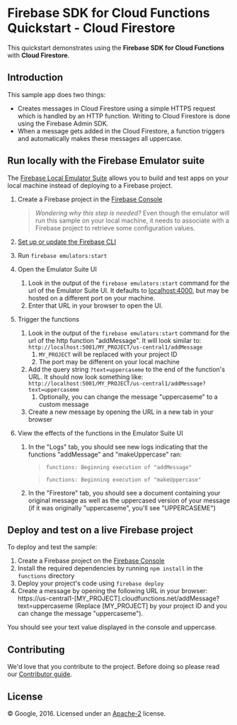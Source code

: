# Firebase SDK for Cloud Functions Quickstart - Cloud Firestore

This quickstart demonstrates using the **Firebase SDK for Cloud Functions** with
**Cloud Firestore**.

## Introduction

This sample app does two things:

- Creates messages in Cloud Firestore using a simple HTTPS request which is
  handled by an HTTP function. Writing to Cloud Firestore is done using the
  Firebase Admin SDK.
- When a message gets added in the Cloud Firestore, a function triggers and
  automatically makes these messages all uppercase.

## Run locally with the Firebase Emulator suite

The
[Firebase Local Emulator Suite](https://firebase.google.com/docs/emulator-suite)
allows you to build and test apps on your local machine instead of deploying to
a Firebase project.

1. Create a Firebase project in the
   [Firebase Console](https://console.firebase.google.com)
   > _Wondering why this step is needed?_ Even though the emulator will run this
   > sample on your local machine, it needs to associate with a Firebase project
   > to retrieve some configuration values.
1. [Set up or update the Firebase CLI](https://firebase.google.com/docs/cli#setup_update_cli)
1. Run `firebase emulators:start`
1. Open the Emulator Suite UI
   1. Look in the output of the `firebase emulators:start` command for the url
      of the Emulator Suite UI. It defaults to
      [localhost:4000](http://localhost:4000), but may be hosted on a different
      port on your machine.
   1. Enter that URL in your browser to open the UI.
1. Trigger the functions
   1. Look in the output of the `firebase emulators:start` command for the url
      of the http function "addMessage". It will look similar to:
      `http://localhost:5001/MY_PROJECT/us-central1/addMessage`
      1. `MY_PROJECT` will be replaced with your project ID
      1. The port may be different on your local machine
   1. Add the query string `?text=uppercaseme` to the end of the function's URL.
      It should now look something like:
      `http://localhost:5001/MY_PROJECT/us-central1/addMessage?text=uppercaseme`
      1. Optionally, you can change the message "uppercaseme" to a custom
         message
   1. Create a new message by opening the URL in a new tab in your browser
1. View the effects of the functions in the Emulator Suite UI

   1. In the "Logs" tab, you should see new logs indicating that the functions
      "addMessage" and "makeUppercase" ran:

      > `functions: Beginning execution of "addMessage"`

      > `functions: Beginning execution of "makeUppercase"`

   1. In the "Firestore" tab, you should see a document containing your original
      message as well as the uppercased version of your message (if it was
      originally "uppercaseme", you'll see "UPPERCASEME")

## Deploy and test on a live Firebase project

To deploy and test the sample:

1. Create a Firebase project on the
   [Firebase Console](https://console.firebase.google.com)
1. Install the required dependencies by running `npm install` in the `functions`
   directory
1. Deploy your project's code using `firebase deploy`
1. Create a message by opening the following URL in your browser:
   https://us-central1-[MY_PROJECT].cloudfunctions.net/addMessage?text=uppercaseme
   (Replace [MY_PROJECT] by your project ID and you can change the message
   "uppercaseme").

You should see your text value displayed in the console and uppercase.

## Contributing

We'd love that you contribute to the project. Before doing so please read our
[Contributor guide](../../CONTRIBUTING.md).

## License

© Google, 2016. Licensed under an [Apache-2](../../LICENSE) license.
